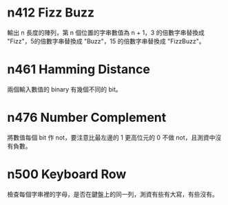 # n412 Fizz Buzz
輸出 n 長度的陣列，第 n 個位置的字串數值為 n + 1，3 的倍數字串替換成 "Fizz"，5的倍數字串替換成 "Buzz"，15
 的倍數字串替換成 "FizzBuzz"。

# n461 Hamming Distance
兩個輸入數值的 binary 有幾個不同的 bit。 

# n476 Number Complement
將數值每個 bit 作 not，要注意比最左邊的 1 更高位元的 0 不做 not，且測資中沒有負數。

# n500 Keyboard Row
檢查每個字串裡的字母，是否在鍵盤上的同一列，測資有些有大寫，有些沒有。